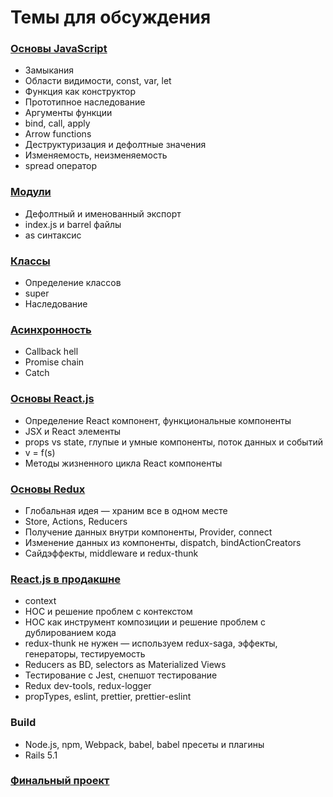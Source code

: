 # Темы для обсуждения


### [Основы JavaScript](basics/README.md)

* Замыкания
* Области видимости, const, var, let
* Функция как конструктор
* Прототипное наследование
* Аргументы функции
* bind, call, apply
* Arrow functions
* Деструктуризация и дефолтные значения
* Изменяемость, неизменяемость
* spread оператор


### [Модули](modules/README.md)

* Дефолтный и именованный экспорт
* index.js и barrel файлы
* as синтаксис


### [Классы](classes/README.md)

* Определение классов
* super
* Наследование


### [Асинхронность](async/README.md)

* Callback hell
* Promise chain
* Catch


### [Основы React.js](react/README.md)

* Определение React компонент, функциональные компоненты
* JSX и React элементы
* props vs state, глупые и умные компоненты, поток данных и событий
* v = f(s)
* Методы жизненного цикла React компоненты


### [Основы Redux](redux-basics/README.md)

* Глобальная идея &mdash; храним все в одном месте
* Store, Actions, Reducers
* Получение данных внутри компоненты, Provider, connect
* Изменение данных из компоненты, dispatch, bindActionCreators
* Сайдэффекты, middleware и redux-thunk


### [React.js в продакшне](advanced-react/README.md)

* context
* HOC и решение проблем с контекстом
* HOC как инструмент композиции и решение проблем с дублированием кода
* redux-thunk не нужен &mdash; используем redux-saga, эффекты, генераторы, тестируемость
* Reducers as BD, selectors as Materialized Views
* Тестирование с Jest, снепшот тестирование
* Redux dev-tools, redux-logger
* propTypes, eslint, prettier, prettier-eslint


### Build

* Node.js, npm, Webpack, babel, babel пресеты и плагины
* Rails 5.1


### [Финальный проект](project/README.md)
